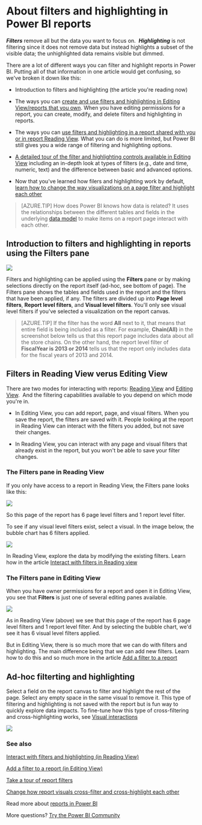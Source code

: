 ﻿<properties
   pageTitle="About filters and highlighting in Power BI reports"
   description="About filters and highlighting in Power BI reports"
   services="powerbi"
   documentationCenter=""
   authors="mihart"
   manager="mblythe"
   backup=""
   editor=""
   tags=""
   qualityFocus="monitoring"
   qualityDate=""/>

<tags
   ms.service="powerbi"
   ms.devlang="NA"
   ms.topic="article"
   ms.tgt_pltfrm="NA"
   ms.workload="powerbi"
   ms.date="10/24/2016"
   ms.author="mihart"/>
# About filters and highlighting in Power BI reports

***Filters*** remove all but the data you want to focus on.  ***Highlighting*** is not filtering since it does not remove data but instead highlights a subset of the visible data; the unhighlighted data remains visible but dimmed.

There are a lot of different ways you can filter and highlight reports in Power BI. Putting all of that information in one article would get confusing, so we've broken it down like this:

-   Introduction to filters and highlighting (the article you're reading now)

-   The ways you can [create and use filters and highlighting in Editing View/reports that you own](powerbi-service-add-a-filter-to-a-report.md). When you have editing permissions for a report, you can create, modify, and delete filters and highlighting in reports.

-   The ways you can [use filters and highlighting in a report shared with you or in report Reading View](powerbi-service-interact-with-a-report-in-reading-view.md). What you can do is more limited, but Power BI still gives you a wide range of filtering and highlighting options.  

-   [A detailed tour of the filter and highlighting controls available in Editing View](powerbi-service-how-to-use-a-report-filter.md) including an in-depth look at types of filters (e.g., date and time, numeric, text) and the difference between basic and advanced options.

-   Now that you've learned how filers and highlighting work by default, [learn how to change the way visualizations on a page filter and highlight each other](powerbi-service-visual-interactions.md)


>[AZURE.TIP] How does Power BI knows how data is related?  It uses the relationships between the different tables and fields in the underlying [data model](https://support.office.com/article/Create-a-Data-Model-in-Excel-87e7a54c-87dc-488e-9410-5c75dbcb0f7b?ui=en-US&rs=en-US&ad=US) to make items on a report page interact with each other.


##  Introduction to filters and highlighting in reports using the Filters pane


![](media/powerbi-service-about-filters-and-highlighting-in-reports/power-bi-add-filter-reading-view.png)

Filters and highlighting can be applied using the **Filters** pane or by making selections directly on the report itself (ad-hoc, see bottom of page). The Filters pane shows the tables and fields used in the report and the filters that have been applied, if any. The filters are divided up into **Page level filters**, **Report level filters**, and **Visual level filters**.  You'll only see visual level filters if you've selected a visualization on the report canvas.

>[AZURE.TIP]   If the filter has the word **All** next to it, that means that entire field is being included as a filter.  For example, **Chain(All)** in the screenshot below tells us that this report page includes data about all the store chains.  On the other hand, the report level filter of **FiscalYear is 2013 or 2014** tells us that the report only includes data for the fiscal years of 2013 and 2014.


##  Filters in Reading View verus Editing View

There are two modes for interacting with reports: [Reading View](powerbi-service-interact-with-a-report-in-reading-view.md) and [Editing View](powerbi-service-interact-with-a-report-in-editing-view.md).  And the filtering capabilities available to you depend on which mode you're in.

-   In Editing View, you can add report, page, and visual filters. When you save the report, the filters are saved with it. People looking at the report in Reading View can interact with the filters you added, but not save their changes.

-   In Reading View, you can interact with any page and visual filters that already exist in the report, but you won't be able to save your filter changes.


### The Filters pane in Reading View

If you only have access to a report in Reading View, the Filters pane looks like this:



![](media/powerbi-service-about-filters-and-highlighting-in-reports/power-bi-filter-reading-view.png)

So this page of the report has 6 page level filters and 1 report level filter.

To see if any visual level filters exist, select a visual. In the image below, the bubble chart has 6 filters applied.

![](media/powerbi-service-about-filters-and-highlighting-in-reports/power-bi-filter-visual-level.png)

In Reading View, explore the data by modifying the existing filters. Learn how in the article [Interact with filters in Reading view](powerbi-service-interact-with-a-report-in-reading-view.md)

### The Filters pane in Editing View

When you have owner permissions for a report and open it in Editing View, you see that **Filters** is just one of several editing panes available.

![](media/powerbi-service-about-filters-and-highlighting-in-reports/power-bi-add-filter-editing-view.png)

As in Reading View (above) we see that this page of the report has 6 page level filters and 1 report level filter. And by selecting the bubble chart, we'd see it has 6 visual level filters applied.

But in Editing View, there is so much more that we can do with filters and highlighting. The main difference being that we can add new filters. Learn how to do this and so much more in the article [Add a filter to a report](powerbi-service-add-a-filter-to-a-report.md)

##  Ad-hoc filterting and highlighting
Select a field on the report canvas to filter and highlight the rest of the page. Select any empty space in the same visual to remove it. This type of filtering and highlighting is not saved with the report but is fun way to quickly explore data impacts. To fine-tune how this type of cross-filtering and cross-highlighting works, see [Visual interactions](powerbi-service-visual-interactions.md)

![](media/powerbi-service-about-filters-and-highlighting-in-reports/power-bi-adhoc-filter.gif)

### See also

[Interact with filters and highlighting (in Reading View)](powerbi-service-interact-with-a-report-in-reading-view.md)

[Add a filter to a report (in Editing View)](powerbi-service-add-a-filter-to-a-report.md)

[Take a tour of report filters](powerbi-service-how-to-use-a-report-filter.md)

[Change how report visuals cross-filter and cross-highlight each other](powerbi-service-visual-interactions.md)

Read more about [reports in Power BI](powerbi-service-reports.md)

More questions? [Try the Power BI Community](http://community.powerbi.com/)
